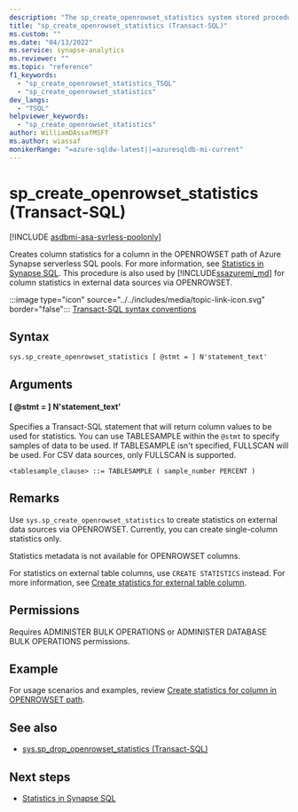 ```yaml
---
description: "The sp_create_openrowset_statistics system stored procedure creates column statistics for a column in the OPENROWSET path of Azure Synapse SQL resources."
title: "sp_create_openrowset_statistics (Transact-SQL)"
ms.custom: ""
ms.date: "04/13/2022"
ms.service: synapse-analytics
ms.reviewer: ""
ms.topic: "reference"
f1_keywords: 
  - "sp_create_openrowset_statistics_TSQL"
  - "sp_create_openrowset_statistics"
dev_langs: 
  - "TSQL"
helpviewer_keywords: 
  - "sp_create_openrowset_statistics"
author: WilliamDAssafMSFT
ms.author: wiassaf
monikerRange: "=azure-sqldw-latest||=azuresqldb-mi-current"
---
```

# sp_create_openrowset_statistics (Transact-SQL)
[!INCLUDE [asdbmi-asa-svrless-poolonly](../../includes/applies-to-version/asdbmi-asa-svrless-poolonly.md)]

  Creates column statistics for a column in the OPENROWSET path of Azure Synapse serverless SQL pools. For more information, see [Statistics in Synapse SQL](/azure/synapse-analytics/sql/develop-tables-statistics). This procedure is also used by [!INCLUDE[ssazuremi_md](../../includes/ssazuremi_md.md)] for column statistics in external data sources via OPENROWSET.
  
 :::image type="icon" source="../../includes/media/topic-link-icon.svg" border="false"::: [Transact-SQL syntax conventions](../../t-sql/language-elements/transact-sql-syntax-conventions-transact-sql.md)  
  
## Syntax  
  
```syntaxsql  
sys.sp_create_openrowset_statistics [ @stmt = ] N'statement_text'
```  

## Arguments  

#### [ @stmt = ] N'statement_text'
Specifies a Transact-SQL statement that will return column values to be used for statistics. You can use TABLESAMPLE within the `@stmt` to specify samples of data to be used. If TABLESAMPLE isn't specified, FULLSCAN will be used. For CSV data sources, only FULLSCAN is supported.

`<tablesample_clause> ::= TABLESAMPLE ( sample_number PERCENT )`
  
## Remarks  
 Use `sys.sp_create_openrowset_statistics` to create statistics on external data sources via OPENROWSET. Currently, you can create single-column statistics only. 

 Statistics metadata is not available for OPENROWSET columns.

 For statistics on external table columns, use `CREATE STATISTICS` instead. For more information, see [Create statistics for external table column](/azure/synapse-analytics/sql/develop-tables-statistics#examples-create-statistics-for-external-table-column).
  
## Permissions  
 Requires ADMINISTER BULK OPERATIONS or ADMINISTER DATABASE BULK OPERATIONS permissions.
  
## Example

For usage scenarios and examples, review [Create statistics for column in OPENROWSET path](/azure/synapse-analytics/sql/develop-tables-statistics#examples-create-statistics-for-column-in-openrowset-path).
  
## See also  

- [sys.sp_drop_openrowset_statistics (Transact-SQL)](sp-drop-openrowset-statistics.md)
 
## Next steps

- [Statistics in Synapse SQL](/azure/synapse-analytics/sql/develop-tables-statistics)